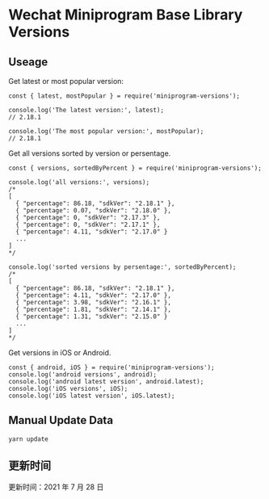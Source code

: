 
# Wechat Miniprogram Base Library Versions

## Useage

Get latest or most popular version:

```;
const { latest, mostPopular } = require('miniprogram-versions');

console.log('The latest version:', latest);
// 2.18.1

console.log('The most popular version:', mostPopular);
// 2.18.1

```

Get all versions sorted by version or persentage.

```
const { versions, sortedByPercent } = require('miniprogram-versions');

console.log('all versions:', versions);
/*
[
  { "percentage": 86.18, "sdkVer": "2.18.1" },
  { "percentage": 0.07, "sdkVer": "2.18.0" },
  { "percentage": 0, "sdkVer": "2.17.3" },
  { "percentage": 0, "sdkVer": "2.17.1" },
  { "percentage": 4.11, "sdkVer": "2.17.0" }
  ...
]
*/

console.log('sorted versions by persentage:', sortedByPercent);
/*
[
  { "percentage": 86.18, "sdkVer": "2.18.1" },
  { "percentage": 4.11, "sdkVer": "2.17.0" },
  { "percentage": 3.98, "sdkVer": "2.16.1" },
  { "percentage": 1.81, "sdkVer": "2.14.1" },
  { "percentage": 1.31, "sdkVer": "2.15.0" }
  ...
]
*/
```

Get versions in iOS or Android.

```
const { android, iOS } = require('miniprogram-versions');
console.log('android versions', android);
console.log('android latest version', android.latest);
console.log('iOS versions', iOS);
console.log('iOS latest version', iOS.latest);
```

## Manual Update Data

```
yarn update
```

## 更新时间

更新时间：2021 年 7 月 28 日
